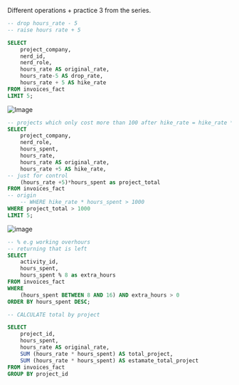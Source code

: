Different operations + practice 3 from the series.

```sql
-- drop hours_rate - 5
-- raise hours rate + 5

SELECT 
    project_company, 
    nerd_id, 
    nerd_role, 
    hours_rate AS original_rate,
    hours_rate-5 AS drop_rate,
    hours_rate + 5 AS hike_rate
FROM invoices_fact
LIMIT 5;
```


![Image](https://github.com/user-attachments/assets/425d7b74-13b5-422c-aa03-dfdaf1406d65)





```sql
-- projects which only cost more than 100 after hike_rate = hike_rate * hours_spent
SELECT 
    project_company, 
    nerd_role,
    hours_spent,
    hours_rate,
    hours_rate AS original_rate,
    hours_rate +5 AS hike_rate,
-- just for control 
	(hours_rate +5)*hours_spent as project_total
FROM invoices_fact
-- origin
	-- WHERE hike_rate * hours_spent > 1000
WHERE project_total > 1000
LIMIT 5;
```

![image](https://github.com/user-attachments/assets/f1baf15e-ccc2-4583-9f14-8d0a7f2ca69b)







```sql
-- % e.g working overhours
-- returning that is left
SELECT
	activity_id,
    hours_spent,
    hours_spent % 8 as extra_hours
FROM invoices_fact
WHERE
	(hours_spent BETWEEN 8 AND 16) AND extra_hours > 0 
ORDER BY hours_spent DESC;

```

```sql
-- CALCULATE total by project

SELECT 
	project_id, 
    hours_spent,
    hours_rate AS original_rate,
    SUM (hours_rate * hours_spent) AS total_project,
    SUM (hours_rate * hours_spent) AS estamate_total_project
FROM invoices_fact
GROUP BY project_id

```
